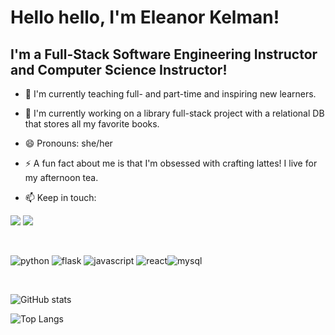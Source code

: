 # Hello hello, I'm Eleanor Kelman!

## I'm a Full-Stack Software Engineering Instructor and Computer Science Instructor!

- 🔭 I'm currently teaching full- and part-time and inspiring new learners.

- 🌱 I'm currently working on a library full-stack project with a relational DB that stores all my favorite books.

- 😄 Pronouns: she/her

- ⚡ A fun fact about me is that I'm obsessed with crafting lattes! I live for my afternoon tea.

- 📫 Keep in touch:

<a href = 'https://www.linkedin.com/in/eleanor-kelman/'><img src='https://img.shields.io/badge/LinkedIn-0077B5?style=for-the-badge&logo=linkedin&logoColor=white' /></a>
<a href = 'https://medium.com/@ekelman3'><img src = 'https://img.shields.io/badge/Medium-12100E?style=for-the-badge&logo=medium&logoColor=white' /></a>

<br />

<img src = 'https://img.shields.io/badge/Python-FFD43B?style=for-the-badge&logo=python&logoColor=blue' alt = 'python' /> <img src = 'https://img.shields.io/badge/Flask-000000?style=for-the-badge&logo=flask&logoColor=white' alt = 'flask' /> <img src = 'https://img.shields.io/badge/JavaScript-323330?style=for-the-badge&logo=javascript&logoColor=F7DF1E' alt = 'javascript' /> <img src = 'https://img.shields.io/badge/React-20232A?style=for-the-badge&logo=react&logoColor=61DAFB' alt = 'react' /><img src = 'https://img.shields.io/badge/MySQL-005C84?style=for-the-badge&logo=mysql&logoColor=white' alt = 'mysql' />

<br />

![GitHub stats](https://github-readme-stats-sigma-five.vercel.app/api?username=a-JAVA-chip-frappuccino&show_icons=true&theme=solarized-light&rank_icon=github)

![Top Langs](https://github-readme-stats-sigma-five.vercel.app/api/top-langs/?username=a-JAVA-chip-frappuccino&layout=compact&hide=jupyter%20notebook,ruby&theme=solarized-light)



<!--
**a-JAVA-chip-frappuccino/a-JAVA-chip-frappuccino** is a ✨ _special_ ✨ repository because its `README.md` (this file) appears on your GitHub profile.
-->
